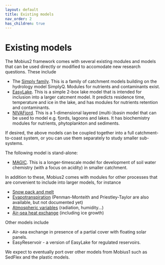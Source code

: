 ```yaml
---
layout: default
title: Existing models
nav_order: 2
has_children: true
---
```


# Existing models

The Mobius2 framework comes with several existing modules and models that can be used directly or modified to accomodate new research questions. These include

- The [Simply family](simply.html). This is a family of catchment models building on the hydrology model SimplyQ. Modules for nutrients and contaminants exist.
- [EasyLake](easylake.html). This is a simple 2-box lake model that is intended for inclusion into a larger catcment model. It predicts residence time, temperature and ice in the lake, and has modules for nutrients retention and contaminants.
- [NIVAFjord](nivafjord.html). This is a 1-dimensional layered (multi-)basin model that can be used to model e.g. fjords, lagoons and lakes. It has biochemistry modules for nutrients, phytoplankton and sediments.

If desired, the above models can be coupled together into a full catchment-to-coast system, or you can use them separately to study smaller sub-systems.

The following model is stand-alone:
- [MAGIC](magic.html). This is a longer-timescale model for development of soil water chemistry (with a focus on acidity) in smaller catchment.

In addition to these, Mobius2 comes with modules for other processes that are convenient to include into larger models, for instance
- [Snow pack and melt](autogen/auxiliary.html#hbvsnow)
- [Evapotranspiration](autogen/auxiliary.html#degree-day-pet) (Penman-Monteith and Priestley-Taylor are also available, but not documented yet)
- [Atmospheric variables](autogen/auxiliary.html#atmospheric) (radiation, humidity...)
- [Air-sea heat exchange](autogen/auxiliary.html#airsea-lake) (including ice growth)

Other models include
- Air-sea exchange in presence of a partial cover with floating solar panels.
- EasyReservoir - a version of EasyLake for regulated reservoirs.

We expect to eventually port over other models from Mobius1 such as SedFlex and the plastic models.